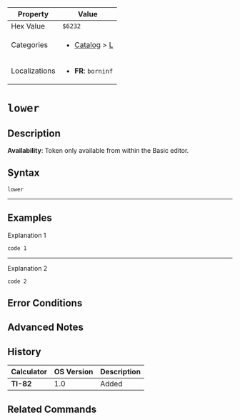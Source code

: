| Property      | Value |
|---------------|-------|
| Hex Value     | `$6232`|
| Categories    | <ul><li>[Catalog](../categories/Catalog.md) > [L](../categories/Catalog.md#L)</li></ul> |
| Localizations | <ul><li><b>FR</b>: `borninf`</li></ul> |

# `lower`

## Description



<b>Availability</b>: Token only available from within the Basic editor.

## Syntax
`lower`

<hr>

## Examples

Explanation 1
```ti-basic
code 1
```
---
Explanation 2
```ti-basic
code 2
```

## Error Conditions


## Advanced Notes


## History
| Calculator | OS Version | Description |
|------------|------------|-------------|
| <b>TI-82</b> | 1.0 | Added

## Related Commands

    
